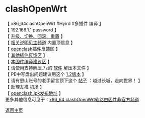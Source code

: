 # clashOpenWrt

【 x86_64clashOpenWrt #Hyird #多插件 编译 】           
【 192.168.1.1 password 】         
【 [升级、切换、回滚、重置](https://t.me/OpenWRTcn/48) 】          
【 [相关说明见主频道](https://t.me/OpenWRTcn) 内置顶信息 】          
【 [openclash插件反馈区](https://github.com/vernesong/OpenClash/issues) 】                  
【 [其他插件反馈区](https://github.com/coolsnowwolf/lede/issues) 】                   
【 [本固件编译建议区](https://github.com/hyird/openwrt-actions/issues) 】              
【 请使用支持解压.7z的 [软件](https://cn.bandisoft.com/bandizip/) 解压本文件 】           
【 PE中写盘出问题建议用这个 [1.2版本](https://t.me/OpenWRTcn/8) 】               
【 请有恩山账号的老手留言顶下这个 [帖子](https://www.right.com.cn/forum/thread-4053643-1-1.html) ：越过长城，走向世界！ 】             
【 助理友推 [机场](https://github.com/boduoyejieyi666/whonolikeboduoyejieyi/blob/main/youlian/jichang.md) 】         
【 [openclash.ipk发布地址](https://github.com/vernesong/OpenClash/releases) 】          
更多其他信息可见于：[x86_64 clashOpenWrt软路由固件非官方频道](https://t.me/clashOpenWRT233)       

[返回主页](https://github.com/boduoyejieyi666/whonolikeboduoyejieyi/blob/main/README.md)           
